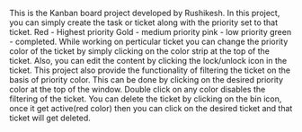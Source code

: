 This is the Kanban board project developed by Rushikesh.
In this project, you can simply create the task or ticket along with the priority set to that ticket.
  Red - Highest priority
  Gold - medium priority
  pink - low priority
  green - completed.
While working on perticular ticket you can change the priority color of the ticket by simply clicking on the color strip at the top of the ticket.
Also, you can edit the content by clicking the lock/unlock icon in the ticket.
This project also provide the functionality of filtering the ticket on the basis of priority color. This can be done by clicking on the desired priority color at the top of the window.
Double click on any color disables the filtering of the ticket.
You can delete the ticket by clicking on the bin icon, once it get active(red color) then you can click on the desired ticket and that ticket will get deleted.

